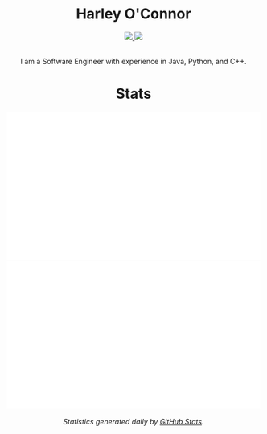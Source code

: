 <h1 align="center">
  Harley O'Connor
</h1>

<div align="center">
  <a href="https://twitter.com/HarleyOConnor">
    <img src="https://img.shields.io/twitter/follow/HarleyOConnor?color=0098eb&label=Twitter&style=flat" />
  </a>
  <a href="https://www.curseforge.com/members/harleyoconnor">
    <img src="http://cf.way2muchnoise.eu/author/HarleyOConnor.svg" />
  </a>
</div>

<br>
<p align="center">
  I am a Software Engineer with experience in Java, Python, and C++. 
</p>

<h1 align="center">
  Stats
</h1>

<p align="center">  
  <img src="https://github.com/Harleyoc1/GitHubStats/blob/master/generated/overview.svg?raw=true" />
  <img src="https://github.com/Harleyoc1/GitHubStats/blob/master/generated/languages.svg?raw=true" />
</p>

<p align="center"> 
  <em>Statistics generated daily by <a href="https://github.com/jstrieb/github-stats">GitHub Stats</a>.</em>
</p>

